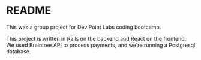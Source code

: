 # README

This was a group project for Dev Point Labs coding bootcamp.

This project is written in Rails on the backend and React on the frontend. We used Braintree API to process payments, and we're running a Postgresql database.
